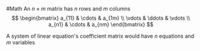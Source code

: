 #Math 
An $\displaystyle n\times m$ matrix has $\displaystyle n$ rows and $\displaystyle m$ columns
$$
\begin{bmatrix}
a_{11} & \cdots   & a_{1m} \\
\vdots  & \ddots  & \vdots  \\
a_{n1} & \cdots  & a_{nm}
\end{bmatrix}
$$

A system of linear equation's coefficient matrix would have $\displaystyle n$ equations and $\displaystyle m$ variables